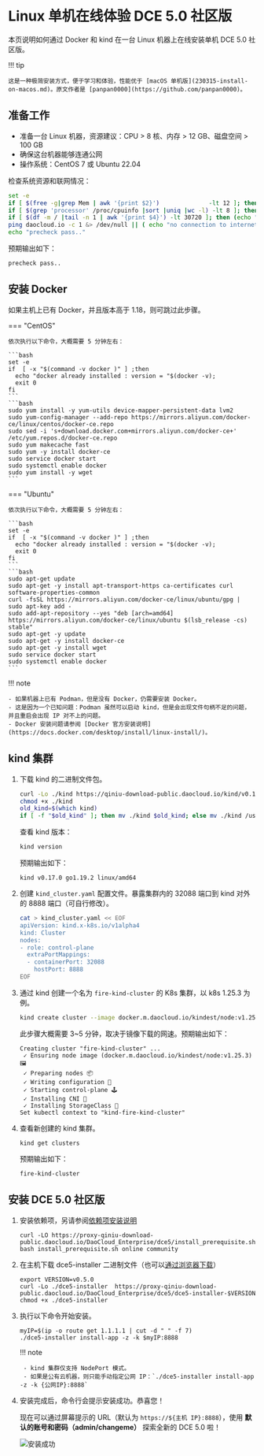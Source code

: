 # Linux 单机在线体验 DCE 5.0 社区版

本页说明如何通过 Docker 和 kind 在一台 Linux 机器上在线安装单机 DCE 5.0 社区版。

!!! tip

    这是一种极简安装方式，便于学习和体验，性能优于 [macOS 单机版](230315-install-on-macos.md)。原文作者是 [panpan0000](https://github.com/panpan0000)。

## 准备工作

- 准备一台 Linux 机器，资源建议：CPU > 8 核、内存 > 12 GB、磁盘空间 > 100 GB
- 确保这台机器能够连通公网
- 操作系统：CentOS 7 或 Ubuntu 22.04

检查系统资源和联网情况：

```bash
set -e
if [ $(free -g|grep Mem | awk '{print $2}')              -lt 12 ]; then (echo "insufficient memory! (should >=12G)"; exit 1); fi
if [ $(grep 'processor' /proc/cpuinfo |sort |uniq |wc -l) -lt 8 ]; then (echo "insufficient CPU! (should >=8C)"; exit 1); fi
if [ $(df -m / |tail -n 1 | awk '{print $4}') -lt 30720 ]; then (echo "insufficient free disk space of root partition!(should >=30G)"; exit 1); fi
ping daocloud.io -c 1 &> /dev/null || ( echo "no connection to internet! abort." &&  exit 1; )
echo "precheck pass.."
```

预期输出如下：

```console
precheck pass..
```

## 安装 Docker

如果主机上已有 Docker，并且版本高于 1.18，则可跳过此步骤。

=== "CentOS"

    依次执行以下命令，大概需要 5 分钟左右：

    ```bash
    set -e
    if  [ -x "$(command -v docker )" ] ;then
      echo "docker already installed : version = "$(docker -v);
      exit 0
    fi
    ```
    ```bash
    sudo yum install -y yum-utils device-mapper-persistent-data lvm2
    sudo yum-config-manager --add-repo https://mirrors.aliyun.com/docker-ce/linux/centos/docker-ce.repo
    sudo sed -i 's+download.docker.com+mirrors.aliyun.com/docker-ce+' /etc/yum.repos.d/docker-ce.repo
    sudo yum makecache fast
    sudo yum -y install docker-ce
    sudo service docker start
    sudo systemctl enable docker
    sudo yum install -y wget
    ```

=== "Ubuntu"

    依次执行以下命令，大概需要 5 分钟左右：

    ```bash
    set -e
    if  [ -x "$(command -v docker )" ] ;then
      echo "docker already installed : version = "$(docker -v);
      exit 0
    fi
    ```
    ```bash
    sudo apt-get update
    sudo apt-get -y install apt-transport-https ca-certificates curl software-properties-common
    curl -fsSL https://mirrors.aliyun.com/docker-ce/linux/ubuntu/gpg | sudo apt-key add -
    sudo add-apt-repository --yes "deb [arch=amd64] https://mirrors.aliyun.com/docker-ce/linux/ubuntu $(lsb_release -cs) stable"
    sudo apt-get -y update
    sudo apt-get -y install docker-ce
    sudo apt-get -y install wget
    sudo service docker start
    sudo systemctl enable docker
    ```

!!! note

    - 如果机器上已有 Podman，但是没有 Docker，仍需要安装 Docker。
    - 这是因为一个已知问题：Podman 虽然可以启动 kind，但是会出现文件句柄不足的问题，并且重启会出现 IP 对不上的问题。
    - Docker 安装问题请参阅 [Docker 官方安装说明](https://docs.docker.com/desktop/install/linux-install/)。

## kind 集群

1. 下载 kind 的二进制文件包。

    ```bash
    curl -Lo ./kind https://qiniu-download-public.daocloud.io/kind/v0.17.0/kind-linux-amd64
    chmod +x ./kind
    old_kind=$(which kind)
    if [ -f "$old_kind" ]; then mv ./kind $old_kind; else mv ./kind /usr/bin/kind ; fi
    ```

    查看 kind 版本：

    ```bash
    kind version
    ```

    预期输出如下：

    ```console
    kind v0.17.0 go1.19.2 linux/amd64
    ```

1. 创建 `kind_cluster.yaml` 配置文件。暴露集群内的 32088 端口到 kind 对外的 8888 端口（可自行修改）。

    ```bash
    cat > kind_cluster.yaml << EOF
    apiVersion: kind.x-k8s.io/v1alpha4
    kind: Cluster
    nodes:
    - role: control-plane
      extraPortMappings:
      - containerPort: 32088
        hostPort: 8888
    EOF
    ```

1. 通过 kind 创建一个名为 `fire-kind-cluster` 的 K8s 集群，以 k8s 1.25.3 为例。

    ```bash
    kind create cluster --image docker.m.daocloud.io/kindest/node:v1.25.3  --name=fire-kind-cluster --config=kind_cluster.yaml 
    ```

    此步骤大概需要 3~5 分钟，取决于镜像下载的网速。预期输出如下：

    ```console
    Creating cluster "fire-kind-cluster" ...
     ✓ Ensuring node image (docker.m.daocloud.io/kindest/node:v1.25.3) 🖼 
     ✓ Preparing nodes 📦  
     ✓ Writing configuration 📜 
     ✓ Starting control-plane 🕹️ 
     ✓ Installing CNI 🔌 
     ✓ Installing StorageClass 💾 
    Set kubectl context to "kind-fire-kind-cluster"
    ```

1. 查看新创建的 kind 集群。

    ```console
    kind get clusters
    ```

    预期输出如下：

    ```console
    fire-kind-cluster
    ```

## 安装 DCE 5.0 社区版

1. 安装依赖项，另请参阅[依赖项安装说明](../install/install-tools.md)

    ```shell
    curl -LO https://proxy-qiniu-download-public.daocloud.io/DaoCloud_Enterprise/dce5/install_prerequisite.sh
    bash install_prerequisite.sh online community 
    ```

1. 在主机下载 dce5-installer 二进制文件（也可以[通过浏览器下载](../download/dce5.md)）

    ```shell
    export VERSION=v0.5.0
    curl -Lo ./dce5-installer  https://proxy-qiniu-download-public.daocloud.io/DaoCloud_Enterprise/dce5/dce5-installer-$VERSION
    chmod +x ./dce5-installer 
    ```

1. 执行以下命令开始安装。

    ```shell
    myIP=$(ip -o route get 1.1.1.1 | cut -d " " -f 7)
    ./dce5-installer install-app -z -k $myIP:8888
    ```

    !!! note

        - kind 集群仅支持 NodePort 模式。
        - 如果是公有云机器，则只能手动指定公网 IP：`./dce5-installer install-app -z -k {公网IP}:8888`

1. 安装完成后，命令行会提示安装成功。恭喜您！

    现在可以通过屏幕提示的 URL（默认为 `https://${主机 IP}:8888`），使用 **默认的账号和密码（admin/changeme）** 探索全新的 DCE 5.0 啦！

    ![安装成功](https://docs.daocloud.io/daocloud-docs-images/docs/install/images/success.png)
